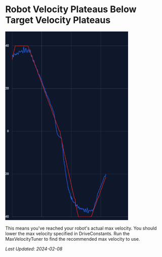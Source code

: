 # Robot Velocity Plateaus Below Target Velocity Plateaus

![image of robot velocity not reaching max target velocity](../static/robot_velocity_plateaus_below_target_velocity_plateau/lowPlateau.png)

This means you've reached your robot's actual max velocity.
You should lower the max velocity specified in DriveConstants.
Run the MaxVelocityTuner to find the recommended max velocity to use.

*Last Updated: 2024-02-08*